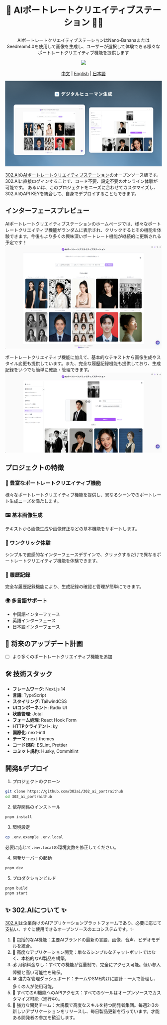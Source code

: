 # <p align="center"> 👤 AIポートレートクリエイティブステーション 🚀✨</p>

<p align="center">AIポートレートクリエイティブステーションはNano-BananaまたはSeedream4.0を使用して画像を生成し、ユーザーが選択して体験できる様々なポートレートクリエイティブ機能を提供します</p>

<p align="center"><a href="https://302.ai/product/detail/2484" target="blank"><img src="https://file.302.ai/gpt/imgs/github/20250102/72a57c4263944b73bf521830878ae39a.png" /></a></p >

<p align="center"><a href="README_zh.md">中文</a> | <a href="README.md">English</a> | <a href="README_ja.md">日本語</a></p>

![](docs/302_AI_Portrait_Studio_jp.png)

[302.AI](https://302.ai/ja/)の[AIポートレートクリエイティブステーション](https://302.ai/product/detail/2484)のオープンソース版です。
302.AIに直接ログインすることで、コード不要、設定不要のオンライン体験が可能です。
あるいは、このプロジェクトをニーズに合わせてカスタマイズし、302.AIのAPI KEYを統合して、自身でデプロイすることもできます。

## インターフェースプレビュー
AIポートレートクリエイティブステーションのホームページでは、様々なポートレートクリエイティブ機能がランダムに表示され、クリックするとその機能を体験できます。今後もより多くの興味深いポートレート機能が継続的に更新される予定です！      
![](docs/302_AI_Portrait_Studio_jp_screenshot_01.png)

ポートレートクリエイティブ機能に加えて、基本的なテキストから画像生成やスタイル変更も提供しています。また、完全な履歴記録機能も提供しており、生成記録をいつでも簡単に確認・管理できます。
![](docs/302_AI_Portrait_Studio_jp_screenshot_02.png)                  

## プロジェクトの特徴
### 👤 豊富なポートレートクリエイティブ機能
様々なポートレートクリエイティブ機能を提供し、異なるシーンでのポートレート生成ニーズを満たします。
### 🖼️ 基本画像生成
テキストから画像生成や画像修正などの基本機能をサポートします。
### 🎯 ワンクリック体験
シンプルで直感的なインターフェースデザインで、クリックするだけで異なるポートレートクリエイティブ機能を体験できます。
### 📝 履歴記録
完全な履歴記録機能により、生成記録の確認と管理が簡単にできます。
### 🌍 多言語サポート
- 中国語インターフェース
- 英語インターフェース
- 日本語インターフェース

## 🚩 将来のアップデート計画
- [ ] より多くのポートレートクリエイティブ機能を追加

## 🛠️ 技術スタック

- **フレームワーク**: Next.js 14
- **言語**: TypeScript
- **スタイリング**: TailwindCSS
- **UIコンポーネント**: Radix UI
- **状態管理**: Jotai
- **フォーム処理**: React Hook Form
- **HTTPクライアント**: ky
- **国際化**: next-intl
- **テーマ**: next-themes
- **コード規約**: ESLint, Prettier
- **コミット規約**: Husky, Commitlint

## 開発&デプロイ
1. プロジェクトのクローン
```bash
git clone https://github.com/302ai/302_ai_portraithub
cd 302_ai_portraithub
```

2. 依存関係のインストール
```bash
pnpm install
```

3. 環境設定
```bash
cp .env.example .env.local
```
必要に応じて`.env.local`の環境変数を修正してください。

4. 開発サーバーの起動
```bash
pnpm dev
```

5. プロダクションビルド
```bash
pnpm build
pnpm start
```

## ✨ 302.AIについて ✨
[302.AI](https://302.ai/ja/)は企業向けのAIアプリケーションプラットフォームであり、必要に応じて支払い、すぐに使用できるオープンソースのエコシステムです。✨
1. 🧠 包括的なAI機能：主要AIブランドの最新の言語、画像、音声、ビデオモデルを統合。
2. 🚀 高度なアプリケーション開発：単なるシンプルなチャットボットではなく、本格的なAI製品を構築。
3. 💰 月額料金なし：すべての機能が従量制で、完全にアクセス可能。低い参入障壁と高い可能性を確保。
4. 🛠 強力な管理ダッシュボード：チームやSME向けに設計 - 一人で管理し、多くの人が使用可能。
5. 🔗 すべてのAI機能へのAPIアクセス：すべてのツールはオープンソースでカスタマイズ可能（進行中）。
6. 💪 強力な開発チーム：大規模で高度なスキルを持つ開発者集団。毎週2-3の新しいアプリケーションをリリースし、毎日製品更新を行っています。才能ある開発者の参加を歓迎します。